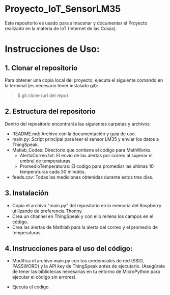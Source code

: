 # Proyecto_IoT_SensorLM35

Este repositorio es usado para almacenar y documentar el Proyecto realizado en la materia de IoT (Internet de las Cosas).

# Instrucciones de Uso:

## 1. Clonar el repositorio
Para obtener una copia local del proyecto, ejecuta el siguiente comando en la terminal (es necesario tener instalado git): 
 > $ git clone (url del repo)

## 2. Estructura del repositorio
Dentro del repositorio encontrarás las siguientes carpetas y archivos: 
- README.md: Archivo con la documentación y guía de uso.
- main.py: Script principal para leer el sensor LM35 y enviar los datos a ThingSpeak.
- Matlab_Codes: Directorio que contiene el código para MathWorks.
  - AlertaCorreo.txt: El envio de las alertas por correo al superar el umbral de temperaturas.
  - PromedioTemperaturas: El codigo para promediar las ultimas 10 temperaturas cada 30 minutos.
- feeds.csv: Todas las mediciones obtenidas durante estos tres días.

## 3. Instalación
- Copia el archivo "main.py" del repositorio en la memoria del Raspberry utilizando de preferencia Thonny.
- Crea un channel en ThingSpeak y con ello rellena los campos en el código.
- Crea las alertas de Mathlab para la alerta del correo y el promedio de temperaturas.

## 4. Instrucciones para el uso del código: 
- Modifica el archivo main.py con tus credenciales de red (SSID, PASSWORD) y la API key de ThingSpeak antes de ejecutarlo. (Asegúrate de tener las bibliotecas necesarias en tu entorno de MicroPython para ejecutar el código sin errores).

- Ejecuta el codigo.
